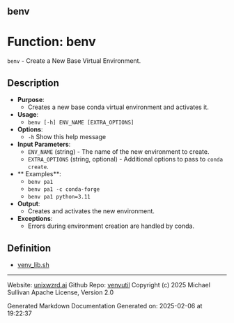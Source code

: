 ## benv
# Function: benv
`benv` - Create a New Base Virtual Environment.
## Description
- **Purpose**: 
  - Creates a new base conda virtual environment and activates it.
- **Usage**: 
  - `benv [-h] ENV_NAME [EXTRA_OPTIONS]`
- **Options**: 
  - `-h`   Show this help message
- **Input Parameters**: 
  - `ENV_NAME` (string) - The name of the new environment to create.
  - `EXTRA_OPTIONS` (string, optional) - Additional options to pass to `conda create`.
- ** Examples**: 
  - `benv pa1`
  - `benv pa1 -c conda-forge`
  - `benv pa1 python=3.11`
- **Output**: 
  - Creates and activates the new environment.
- **Exceptions**: 
  - Errors during environment creation are handled by conda.

## Definition 

* [venv_lib.sh](../venv_lib_sh.md)
---

Website: [unixwzrd.ai](https://unixwzrd.ai)
Github Repo: [venvutil](https://github.com/unixwzrd/venvutil)
Copyright (c) 2025 Michael Sullivan
Apache License, Version 2.0

Generated Markdown Documentation
Generated on: 2025-02-06 at 19:22:37
